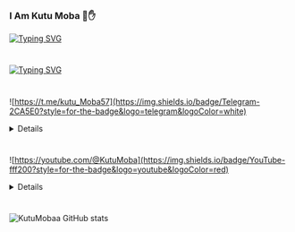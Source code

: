 ### I Am Kutu Moba  👊✋

<!--
**KutuMobaa/KutuMobaa** is a ✨ _special_ ✨ repository because its `README.md` (this file) appears on your GitHub profile.

Here are some ideas to get you started:

- 🔭 I’m currently working on ...
- 🌱 I’m currently learning ...
- 👯 I’m looking to collaborate on ...
- 🤔 I’m looking for help with ...
- 💬 Ask me about ...
- 📫 How to reach me: ...
- 😄 Pronouns: ...
- ⚡ Fun fact: ...
-->
[![Typing SVG](https://readme-typing-svg.demolab.com/?lines=Selamat+Datang+Di+Dunia+Matrix;Semua+Repository+Sudah+Teruji)](https://git.io/typing-svg)
#
[![Typing SVG](https://readme-typing-svg.demolab.com/?lines=Salam+Hormat;JIEN+SHOO)](https://git.io/typing-svg)
#
![https://t.me/kutu_Moba57](https://img.shields.io/badge/Telegram-2CA5E0?style=for-the-badge&logo=telegram&logoColor=white)
<details><summary>Details</summary>
<p>
https://t.me/kutu_Moba57
</p>
</details>

#
![https://youtube.com/@KutuMoba](https://img.shields.io/badge/YouTube-fff200?style=for-the-badge&logo=youtube&logoColor=red)
<details><summary>Details</summary>
<p>
https://youtube.com/@KutuMoba
</p>
</details> 

#
![KutuMobaa GitHub stats](https://github-readme-stats.vercel.app/api?username=KutuMobaa&show_icons=true&theme=radical)
